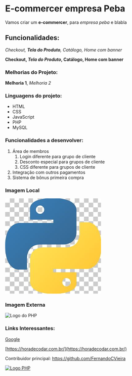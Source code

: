 # E-commercer empresa Peba
Vamos criar um **e-commercer**, para *empresa peba* e blabla
## Funcionalidades:

_Checkout, **Tela do Produto**, Catálogo, Home com banner_

**Checkout, _Tela do Produto_, Catálogo, Home com banner**

### Melhorias do Projeto:
__Melhoria 1__, _Melhoria 2_

### Linguagens do projeto:
* HTML
* CSS
* JavaScript
* PHP
* MySQL

### Funcionalidades a desenvolver:
1. Área de membros
    1. Login diferente para grupo de cliente
    2. Desconto especial para grupos de cliente
    3. CSS diferente para grupos de cliente
2. Integração com outros pagamentos
3. Sistema de bônus primeira compra

### Imagem Local
![Logo do Python](img/python.png)

### Imagem Externa
![Logo do PHP](https://upload.wikimedia.org/wikipedia/commons/thumb/2/27/PHP-logo.svg/800px-PHP-logo.svg.png)

### Links Interessantes:

[Google](https://www.google.com.br/)

[https://horadecodar.com.br/](https://horadecodar.com.br/)

Contribuidor principal: https://github.com/FernandoCVieira

[![Logo PHP](https://upload.wikimedia.org/wikipedia/commons/thumb/2/27/PHP-logo.svg/800px-PHP-logo.svg.png)](https://github.com/FernandoCVieira)